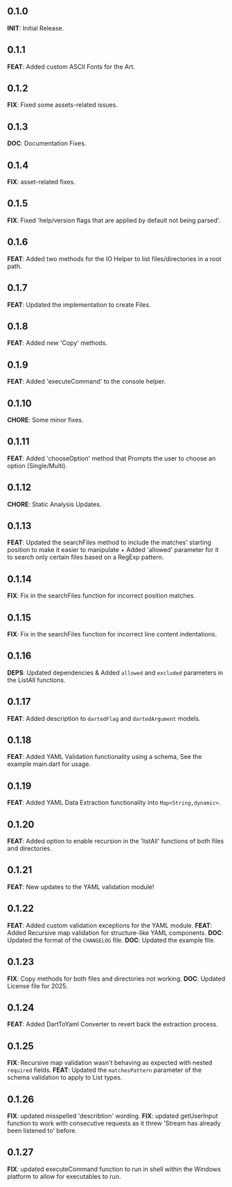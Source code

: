 ## 0.1.0

**INIT**: Initial Release.

## 0.1.1

**FEAT**: Added custom ASCII Fonts for the Art.

## 0.1.2

**FIX**: Fixed some assets-related issues.

## 0.1.3

**DOC**: Documentation Fixes.

## 0.1.4

**FIX**: asset-related fixes.

## 0.1.5

**FIX**: Fixed 'help/version flags that are applied by default not being parsed'.

## 0.1.6

**FEAT**: Added two methods for the IO Helper to list files/directories in a root path.

## 0.1.7

**FEAT**: Updated the implementation to create Files.

## 0.1.8

**FEAT**: Added new 'Copy' methods.

## 0.1.9

**FEAT**: Added 'executeCommand' to the console helper.

## 0.1.10

**CHORE**: Some minor fixes.

## 0.1.11

**FEAT**: Added 'chooseOption' method that Prompts the user to choose an option (Single/Multi).

## 0.1.12

**CHORE**: Static Analysis Updates.

## 0.1.13

**FEAT**: Updated the searchFiles method to include the matches' starting position to make it easier to manipulate + Added 'allowed' parameter for it to search only certain files based on a RegExp pattern.

## 0.1.14

**FIX**: Fix in the searchFiles function for incorrect position matches.

## 0.1.15

**FIX**: Fix in the searchFiles function for incorrect line content indentations.

## 0.1.16

**DEPS**: Updated dependencies & Added `allowed` and `excluded` parameters in the ListAll functions.

## 0.1.17

**FEAT**: Added description to `dartedFlag` and `dartedArgument` models.

## 0.1.18

**FEAT**: Added YAML Validation functionality using a schema, See the example main.dart for usage.

## 0.1.19

**FEAT**: Added YAML Data Extraction functionality into `Map<String,dynamic>`.

## 0.1.20

**FEAT**: Added option to enable recursion in the 'listAll' functions of both files and directories.

## 0.1.21

**FEAT**: New updates to the YAML validation module!

## 0.1.22

**FEAT**: Added custom validation exceptions for the YAML module.
**FEAT**: Added Recursive map validation for structure-like YAML components.
**DOC**: Updated the format of the `CHANGELOG` file.
**DOC**: Updated the example file.

## 0.1.23

**FIX**: Copy methods for both files and directories not working.
**DOC**: Updated License file for 2025.

## 0.1.24

**FEAT**: Added DartToYaml Converter to revert back the extraction process.

## 0.1.25

**FIX**: Recursive map validation wasn't behaving as expected with nested `required` fields.
**FEAT**: Updated the `matchesPattern` parameter of the schema validation to apply to List types.

## 0.1.26

**FIX**: updated misspelled 'describtion' wording.
**FIX**: updated getUserInput function to work with consecutive requests as it threw 'Stream has already been listened to' before.

## 0.1.27
**FIX**: updated executeCommand function to run in shell within the Windows platform to allow for executables to run.